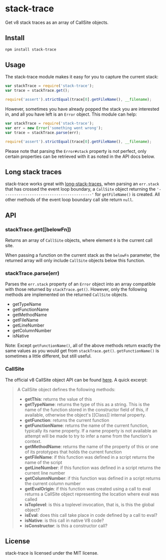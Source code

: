# stack-trace

Get v8 stack traces as an array of CallSite objects.

## Install

``` bash
npm install stack-trace
```

## Usage

The stack-trace module makes it easy for you to capture the current stack:

``` javascript
var stackTrace = require('stack-trace');
var trace = stackTrace.get();

require('assert').strictEqual(trace[0].getFileName(), __filename);
```

However, sometimes you have already popped the stack you are interested in,
and all you have left is an `Error` object. This module can help:

``` javascript
var stackTrace = require('stack-trace');
var err = new Error('something went wrong');
var trace = stackTrace.parse(err);

require('assert').strictEqual(trace[0].getFileName(), __filename);
```

Please note that parsing the `Error#stack` property is not perfect, only
certain properties can be retrieved with it as noted in the API docs below.

## Long stack traces

stack-trace works great with [long-stack-traces][], when parsing an `err.stack`
that has crossed the event loop boundary, a `CallSite` object returning
the `'----------------------------------------'` for `getFileName()` is created.
All other methods of the event loop boundary call site return `null`.

[long-stack-traces]: https://github.com/tlrobinson/long-stack-traces

## API

### stackTrace.get([belowFn])

Returns an array of `CallSite` objects, where element `0` is the current call
site.

When passing a function on the current stack as the `belowFn` parameter, the
returned array will only include `CallSite` objects below this function.

### stackTrace.parse(err)

Parses the `err.stack` property of an `Error` object into an array compatible
with those returned by `stackTrace.get()`. However, only the following methods
are implemented on the returned `CallSite` objects.

* getTypeName
* getFunctionName
* getMethodName
* getFileName
* getLineNumber
* getColumnNumber
* isNative

Note: Except `getFunctionName()`, all of the above methods return exactly the
same values as you would get from `stackTrace.get()`. `getFunctionName()`
is sometimes a little different, but still useful.

### CallSite

The official v8 CallSite object API can be found [here][v8stackapi]. A quick
excerpt:

> A CallSite object defines the following methods:
>
> * **getThis**: returns the value of this
> * **getTypeName**: returns the type of this as a string. This is the name of the function stored in the constructor field of this, if available, otherwise the object's [[Class]] internal property.
> * **getFunction**: returns the current function
> * **getFunctionName**: returns the name of the current function, typically its name property. If a name property is not available an attempt will be made to try to infer a name from the function's context.
> * **getMethodName**: returns the name of the property of this or one of its prototypes that holds the current function
> * **getFileName**: if this function was defined in a script returns the name of the script
> * **getLineNumber**: if this function was defined in a script returns the current line number
> * **getColumnNumber**: if this function was defined in a script returns the current column number
> * **getEvalOrigin**: if this function was created using a call to eval returns a CallSite object representing the location where eval was called
> * **isToplevel**: is this a toplevel invocation, that is, is this the global object?
> * **isEval**: does this call take place in code defined by a call to eval?
> * **isNative**: is this call in native V8 code?
> * **isConstructor**: is this a constructor call?

[v8stackapi]: http://code.google.com/p/v8/wiki/JavaScriptStackTraceApi

## License

stack-trace is licensed under the MIT license.
